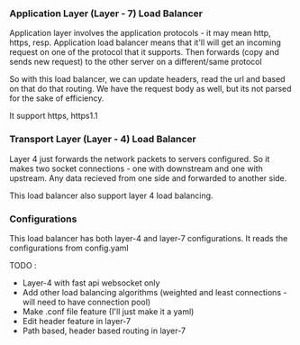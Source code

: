 ### Application Layer (Layer - 7) Load Balancer
 

Application layer involves the application protocols - it may mean http, https, resp. 
Application load balancer means that it'll will get an incoming request on one of the protocol that it supports. Then forwards (copy and sends new request) to the other server on a different/same protocol 

So with this load balancer, we can update headers, read the url and based on that do that routing. We have the request body as well, but its not parsed for the sake of efficiency.

It support https, https1.1


### Transport Layer (Layer - 4) Load Balancer

Layer 4 just forwards the network packets to servers configured. 
So it makes two socket connections - one with downstream and one with upstream. Any data recieved from one side and forwarded to another side. 

This load balancer also support layer 4 load balancing.


### Configurations 


This load balancer has both layer-4 and layer-7 configurations. It reads the configurations from config.yaml 

TODO : 

* Layer-4 with fast api websocket only
* Add other load balancing algorithms (weighted and least connections - will need to have connection pool)
* Make .conf file feature (I'll just make it a yaml)
* Edit header feature in layer-7 
* Path based, header based routing in layer-7





